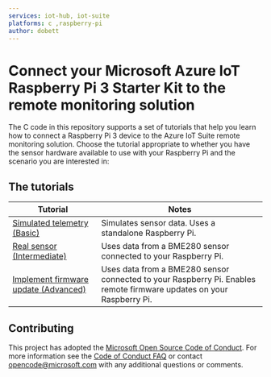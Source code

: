 ```yaml
---
services: iot-hub, iot-suite
platforms: c ,raspberry-pi
author: dobett
---
```


# Connect your Microsoft Azure IoT Raspberry Pi 3 Starter Kit to the remote monitoring solution

The C code in this repository supports a set of tutorials that help you learn how to connect a Raspberry Pi 3 device to the Azure IoT Suite remote monitoring solution. Choose the tutorial appropriate to whether you have the sensor hardware available to use with your Raspberry Pi and the scenario you are interested in:

## The tutorials

| Tutorial | Notes |
| -------- | ----- |
| [Simulated telemetry (Basic)](https://docs.microsoft.com/azure/iot-suite/iot-suite-raspberry-pi-kit-c-get-started-simulator) | Simulates sensor data. Uses a standalone Raspberry Pi. |
| [Real sensor (Intermediate)](https://docs.microsoft.com/azure/iot-suite/iot-suite-raspberry-pi-kit-c-get-started-basic) | Uses data from a BME280 sensor connected to your Raspberry Pi. |
| [Implement firmware update (Advanced)](https://docs.microsoft.com/azure/iot-suite/iot-suite-raspberry-pi-kit-c-get-started-advanced) | Uses data from a BME280 sensor connected to your Raspberry Pi. Enables remote firmware updates on your Raspberry Pi. |

## Contributing

This project has adopted the [Microsoft Open Source Code of Conduct](https://opensource.microsoft.com/codeofconduct/). For more information see the [Code of Conduct FAQ](https://opensource.microsoft.com/codeofconduct/faq/) or contact [opencode@microsoft.com](mailto:opencode@microsoft.com) with any additional questions or comments.
